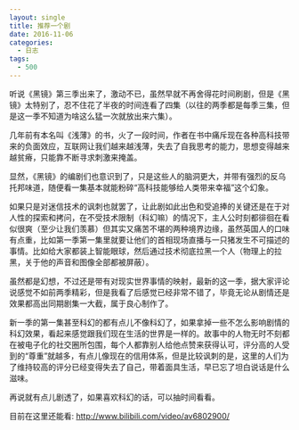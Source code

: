 ```yaml
---
layout: single
title: 推荐一个剧
date: 2016-11-06
categories:
  - 日志
tags:
  - 500
---
```


听说《黑镜》第三季出来了，激动不已，虽然早就不再舍得花时间刷剧，但是《黑镜》太特别了，忍不住花了半夜的时间连看了四集（以往的两季都是每季三集，但是这一季不知道为啥这么猛一次就放出来六集）。

几年前有本名叫《浅薄》的书，火了一段时间，作者在书中痛斥现在各种高科技带来的负面效应，互联网让我们越来越浅薄，失去了自我思考的能力，思想变得越来越贫瘠，只能靠不断寻求刺激来掩盖。

显然，《黑镜》的编剧们也意识到了，只是这些人的脑洞更大，并带有强烈的反乌托邦味道，随便看一集基本就能粉碎“高科技能够给人类带来幸福”这个幻象。

如果只是对迷信技术的讽刺也就罢了，让此剧如此出色和受追捧的关键还是在于对人性的探索和拷问，在不受技术限制（科幻嘛）的情况下，主人公时刻都徘徊在看似很爽（至少让我们羡慕）但其实又痛苦不堪的两种境界边缘，虽然英国人的口味有点重，比如第一季第一集里就要让他们的首相现场直播与一只猪发生不可描述的事情。比如给大家都装上智能眼球，然后通过技术彻底拉黑一个人（物理上的拉黑，关于他的声音和图像全部都被屏蔽）。

虽然都是幻想，不过还是带有对现实世界事情的映射，最新的这一季，据大家评论说感觉不如前两季精彩，但是我看了后感觉已经非常不错了，毕竟无论从剧情还是效果都高出同期剧集一大截，属于良心制作了。

新一季的第一集甚至科幻的都有点儿不像科幻了，如果拿掉一些不怎么影响剧情的科幻效果，看起来感觉跟我们现在生活的世界是一样的。故事中的人物无时不刻都在被电子化的社交圈所包围，每个人都靠别人给他点赞来获得认可，评分高的人受到的“尊重”就越多，有点儿像现在的信用体系，但是比较讽刺的是，这里的人们为了维持较高的评分已经变得失去了自己，带着面具生活，早已忘了坦白说话是什么滋味。

再说就有点儿剧透了，如果喜欢科幻的话，可以抽时间看看。

目前在这里还能看: http://www.bilibili.com/video/av6802900/
